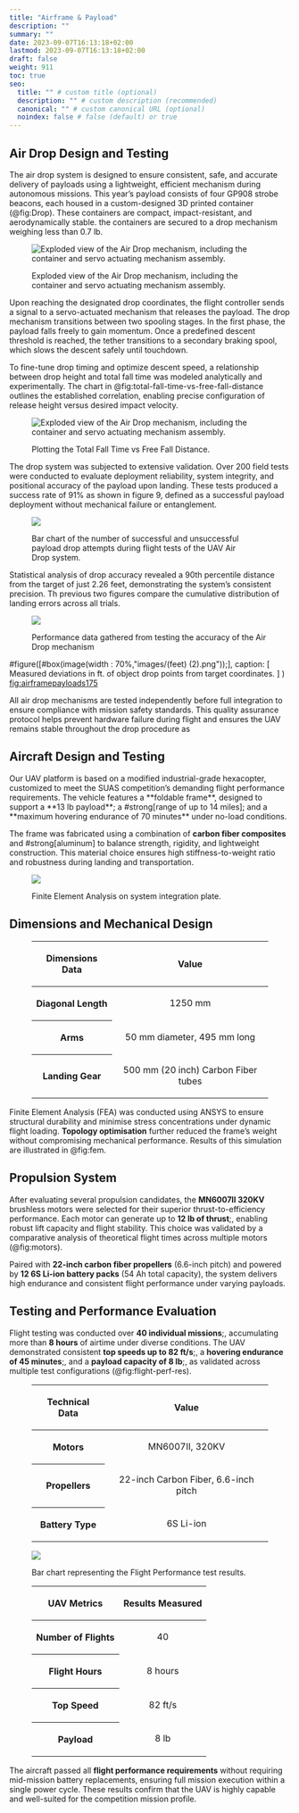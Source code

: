 ```yaml
---
title: "Airframe & Payload"
description: ""
summary: ""
date: 2023-09-07T16:13:18+02:00
lastmod: 2023-09-07T16:13:18+02:00
draft: false
weight: 911
toc: true
seo:
  title: "" # custom title (optional)
  description: "" # custom description (recommended)
  canonical: "" # custom canonical URL (optional)
  noindex: false # false (default) or true
---
```


## Air Drop Design and Testing
The air drop system is designed to ensure consistent, safe, and accurate
delivery of payloads using a lightweight, efficient mechanism during autonomous missions. This year’s
payload consists of four GP908 strobe beacons, each housed in a
custom-designed 3D printed container (@fig:Drop). These containers are compact,  impact-resistant,
and aerodynamically stable. the containers are secured to a drop mechanism weighing
less than 0.7 lb.

<figure>

![Exploded view of the Air Drop mechanism, including the container and servo actuating mechanism assembly.](drop-mechanism.PNG)

<figcaption>Exploded view of the Air Drop mechanism, including the container and servo actuating mechanism assembly.</figcaption>
</figure>

Upon reaching the designated drop coordinates, the flight controller
sends a signal to a servo-actuated mechanism that releases the payload.
The drop mechanism transitions between two spooling stages. In the first
phase, the payload falls freely to gain momentum. Once a predefined
descent threshold is reached, the tether transitions to a secondary
braking spool, which slows the descent safely until touchdown.

To fine-tune drop timing and optimize descent speed, a relationship
between drop height and total fall time was modeled analytically and
experimentally. The chart in @fig:total-fall-time-vs-free-fall-distance outlines the established
correlation, enabling precise configuration of release height versus
desired impact velocity.

<figure>

![Exploded view of the Air Drop mechanism, including the container and servo actuating mechanism assembly.](fall-dist-time.PNG)

<figcaption>Plotting the Total Fall Time vs Free Fall Distance.</figcaption>
</figure>

The drop system was subjected to extensive validation. Over 200 field
tests were conducted to evaluate deployment reliability, system
integrity, and positional accuracy of the payload upon landing. These
tests produced a success rate of 91% as shown in figure 9, defined as a successful payload
deployment without mechanical failure or entanglement.

<figure>

![](airdrop-perf.PNG)

<figcaption>Bar chart of the number of successful and unsuccessful payload drop attempts during flight tests of the UAV Air Drop system.</figcaption>
</figure>

Statistical analysis of drop accuracy revealed a 90th percentile
distance from the target of just 2.26 feet, demonstrating the system’s
consistent precision. Th previous two figures compare the cumulative distribution of
landing errors across all trials.

<figure>

![](airdrop-accuracy.PNG)

<figcaption>Performance data gathered from testing the accuracy of the Air Drop mechanism</figcaption>
</figure>


#figure([#box(image(width : 70%,"images/(feet) (2).png"));],
  caption: [
    Measured deviations in ft. of object drop points from target coordinates.
  ]
)
<fig:airframepayloads175>

All air drop mechanisms are tested independently before full integration
to ensure compliance with mission safety standards. This quality
assurance protocol helps prevent hardware failure during flight and
ensures the UAV remains stable throughout the drop procedure as 

## Aircraft Design and Testing
<aircraft-design-and-testing>
Our UAV platform is based on a modified industrial-grade hexacopter,
customized to meet the SUAS competition’s demanding flight performance
requirements.
The vehicle features a **foldable frame**, designed
to support a **13 lb payload**;
a #strong[range of up to 14 miles];
and a **maximum hovering endurance of 70 minutes** under no-load conditions.

The frame was fabricated using a combination of **carbon fiber
composites** and #strong[aluminum] to balance strength, rigidity, and
lightweight construction. This material choice ensures high
stiffness-to-weight ratio and robustness during landing and
transportation.

<figure>

![](fea.PNG)

<figcaption>Finite Element Analysis on system integration plate.</figcaption>
</figure>


## Dimensions and Mechanical Design
<figure>
<div data-align="center">
<table>
<thead>
<tr class="odd">
<th style="text-align: center;"><p><strong></strong>Dimensions
Data<strong></strong></p></th>
<th scope="row" style="text-align: center;"><p><strong>Value</strong></p></th>
</tr></thead>

<tbody>
<tr class="even">
<th scope="row" style="text-align: center;"><p>Diagonal Length</p></th>
<td style="text-align: center;"><p>1250 mm</p></td>
</tr>
<tr class="odd">
<th scope="row" style="text-align: center;"><p>Arms</p></th>
<td style="text-align: center;"><p>50 mm diameter, 495 mm long</p></td>
</tr>
<tr class="even">
<th scope="row" style="text-align: center;"><p>Landing Gear</p></th>
<td style="text-align: center;"><p>500 mm (20 inch) Carbon Fiber
tubes</p></td>
</tr>
</tbody>
</table>
</div>
</figure>

Finite Element Analysis \(FEA) was conducted using ANSYS to ensure
structural durability and minimise stress concentrations under dynamic
flight loading. **Topology optimisation** further reduced the
frame’s weight without compromising mechanical performance. Results of
this simulation are illustrated in @fig:fem.



## Propulsion System
After evaluating several propulsion candidates, the **MN6007II
320KV** brushless motors were selected for their superior
thrust-to-efficiency performance. Each motor can generate up to
**12 lb of thrust**;, enabling robust lift capacity and flight
stability. This choice was validated by a comparative analysis of
theoretical flight times across multiple motors
\(@fig:motors).

Paired with **22-inch carbon fiber propellers** \(6.6-inch pitch)
and powered by **12 6S Li-ion battery packs** \(54 Ah total
capacity), the system delivers high endurance and consistent flight
performance under varying payloads.

## Testing and Performance Evaluation
Flight testing was conducted over **40 individual missions**;,
accumulating more than **8 hours** of airtime under diverse
conditions. The UAV demonstrated consistent **top speeds up to 82
ft/s**;, a **hovering endurance of 45 minutes**;, and a
**payload capacity of 8 lb**;, as validated across multiple test
configurations \(@fig:flight-perf-res).

<figure>
<div data-align="center">
<table>
<thead>
<tr class="odd">
<th style="text-align: center;"><p>Technical Data</p></th>
<th style="text-align: center;"><p><strong>Value</strong></p></th>
</tr>
</thead>
<tbody>
<tr class="even">
<th scope="row" style="text-align: center;"><p>Motors</p></th>
<td style="text-align: center;"><p>MN6007II, 320KV</p></td>
</tr>
<tr class="odd">
<th scope="row" style="text-align: center;"><p>Propellers</p></th>
<td style="text-align: center;"><p>22-inch Carbon Fiber, 6.6-inch
pitch</p></td>
</tr>
<tr class="even">
<th scope="row" style="text-align: center;"><p>Battery Type</p></th>
<td style="text-align: center;"><p>6S Li-ion</p></td>
</tr>
</tbody>
</table>
</div>
</figure>

<figure>

![](flight-perf.PNG)

<figcaption>Bar chart representing the Flight Performance test results.</figcaption>
</figure>


<figure>
<div data-align="center">
<table>
<thead>
<tr class="odd">
<th style="text-align: center;"><p><strong></strong>UAV
Metrics<strong></strong></p></th>
<th style="text-align: center;"><p><strong>Results
Measured</strong></p></th>
</tr>
</thead>
<tbody>
<tr class="even">
<th scope="row" style="text-align: center;"><p>Number of Flights</p></th>
<td style="text-align: center;"><p>40</p></td>
</tr>
<tr class="odd">
<th scope="row" style="text-align: center;"><p>Flight Hours</p></th>
<td style="text-align: center;"><p>8 hours</p></td>
</tr>
<tr class="even">
<th scope="row" style="text-align: center;"><p>Top Speed</p></th>
<td style="text-align: center;"><p>82 ft/s</p></td>
</tr>
<tr class="odd">
<th scope="row" style="text-align: center;"><p>Payload</p></th>
<td style="text-align: center;"><p>8 lb</p></td>
</tr>
</tbody>
</table>
</div>
</figure>


The aircraft passed all **flight performance requirements** without
requiring mid-mission battery replacements, ensuring full mission
execution within a single power cycle. These results confirm that the
UAV is highly capable and well-suited for the competition mission
profile.
